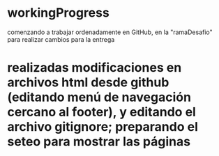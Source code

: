 # workingProgress

comenzando a trabajar ordenadamente en GitHub, en la "ramaDesafio" para realizar cambios para la entrega

# realizadas modificaciones en archivos html desde github (editando menú de navegación cercano al footer), y editando el archivo gitignore; preparando el seteo para mostrar las páginas
